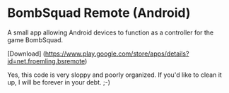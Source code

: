# BombSquad Remote (Android)

A small app allowing Android devices to function as a controller for the game BombSquad.

[Download]
(https://www.play.google.com/store/apps/details?id=net.froemling.bsremote)

Yes, this code is very sloppy and poorly organized. If you'd like to clean it up, I will be forever in your debt. ;-)
